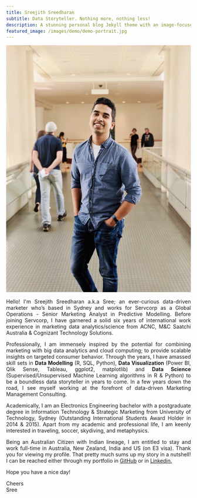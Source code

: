 ```yaml
---
title: Sreejith Sreedharan
subtitle: Data Storyteller. Nothing more, nothing less!
description: A stunning personal blog Jekyll theme with an image-focused design.
featured_image: /images/demo/demo-portrait.jpg
---
```


![](/images/demo/demo-landscape.png)

<style>
body {
text-align: justify}
</style>

Hello! I'm Sreejith Sreedharan a.k.a Sree; an ever-curious data-driven marketer who’s based in Sydney and works for Servcorp as a Global Operations - Senior Marketing Analyst in Predictive Modelling. Before joining Servcorp, I have garnered a solid six years of international work experience in marketing data analytics/science from ACNC, M&C Saatchi Australia & Cognizant Technology Solutions. 

Professionally, I am immensely inspired by the potential for combining marketing with big data analytics and cloud computing; to provide scalable insights on targeted consumer behavior. Through the years, I have amassed skill sets in **Data Modelling** (R, SQL, Python), **Data Visualization** (Power BI, Qlik Sense, Tableau, ggplot2, matplotlib) and **Data Science** (Supervised/Unsupervised Machine Learning algorithms in R & Python) to be a boundless data storyteller in years to come. In a few years down the road, I see myself working at the forefront of data-driven Marketing Management Consulting.

Academically, I am an Electronics Engineering bachelor with a postgraduate degree in Information Technology & Strategic Marketing from University of Technology, Sydney (Outstanding International Students Award Holder in 2014 & 2015). Apart from my academic and professional life, I am keenly interested in traveling, soccer, skydiving, and metaphysics. 

Being an Australian Citizen with Indian lineage, I am entitled to stay and work full-time in Australia, New Zealand, India and US (on E3 visa). Thank you for viewing my profile. That pretty much sums up my story in a nutshell! I can be reached either through my portfolio in [GitHub](https://github.com/srees1988) or in [Linkedin.](https://linkedin.com/in/srees1988/)  

Hope you have a nice day!

Cheers  
Sree

